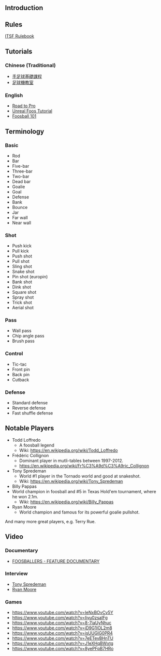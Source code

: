 ## Introduction

## Rules

[ITSF Rulebook](https://www.tablesoccer.org/rules/documents/2016_Rulebook.pdf)

## Tutorials

### Chinese (Traditional)

- [手足球基礎課程](https://www.youtube.com/playlist?list=PLcbXZ6Z529q5D2NZaQQvr7GlEYrXnjl3x)
- [足球機教室](https://www.youtube.com/playlist?list=PLnKtDrpdcvNGmQSK7GumKsZ-QJSQFPS0K)

### English

- [Road to Pro](https://www.youtube.com/playlist?list=PLKaEfS35UByVqhNKgnW_yz4jNRqj97hoO)
- [Unreal Foos Tutorial](https://www.youtube.com/playlist?list=PL32C2818A77DC5F60)
- [Foosball 101](https://www.youtube.com/playlist?list=PLUuwRQL0EOk9d3xQQwjyc6fysKEsxqfXm)

## Terminology

### Basic

- Rod
- Bar
- Five-bar
- Three-bar
- Two-bar
- Dead bar
- Goalie
- Goal
- Defense
- Bank
- Bounce
- Jar
- Far wall
- Near wall

### Shot

- Push kick
- Pull kick
- Push shot
- Pull shot
- Sling shot
- Snake shot
- Pin shot (europin)
- Bank shot
- Dink shot
- Square shot
- Spray shot
- Trick shot
- Aerial shot

### Pass

- Wall pass
- Chip angle pass
- Brush pass

### Control

- Tic-tac
- Front pin
- Back pin
- Cutback

### Defense

- Standard defense
- Reverse defense
- Fast shuffle defense

## Notable Players

- Todd Loffredo
  - A foosball legend
  - Wiki: <https://en.wikipedia.org/wiki/Todd_Loffredo>
- Frédéric Collignon
  - Dominant player in mutli-tables between 1997-2012.
  - <https://en.wikipedia.org/wiki/Fr%C3%A9d%C3%A9ric_Collignon>
- Tony Spredeman
  - World #1 player in the Tornado world and good at snakeshot.
  - Wiki: <https://en.wikipedia.org/wiki/Tony_Spredeman>
- Billy Pappas
- World champion in foosball and #5 in Texas Hold'em tournament, where he won 2.1m.
  - Wiki: <https://en.wikipedia.org/wiki/Billy_Pappas>
- Ryan Moore
  - World champion and famous for its powerful goalie pullshot.

And many more great players, e.g. Terry Rue.

## Video

### Documentary

- [FOOSBALLERS - FEATURE DOCUMENTARY](https://foosballersmovie.com/)

### Interview

- [Tony Spredeman](https://www.youtube.com/watch?v=0MsE7iLI2g0)
- [Ryan Moore](https://www.youtube.com/watch?v=HGGcHj4I4DI)

### Games

- <https://www.youtube.com/watch?v=IeNxBOvCv5Y>
- <https://www.youtube.com/watch?v=Iiyu0zsaIFg>
- <https://www.youtube.com/watch?v=8-7iaUyNhuc>
- <https://www.youtube.com/watch?v=iD9G1IOL2m8>
- <https://www.youtube.com/watch?v=isUUGIG0PR4>
- <https://www.youtube.com/watch?v=7eETevBHnTU>
- <https://www.youtube.com/watch?v=J1eXHqBWxtg>
- <https://www.youtube.com/watch?v=8yePFpB7HRo>
